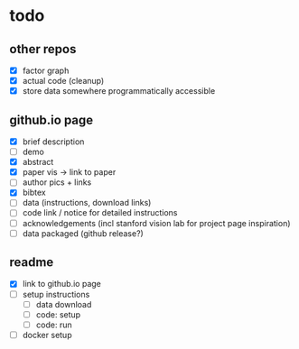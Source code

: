 # todo

## other repos
- [x] factor graph
- [x] actual code (cleanup)
- [x] store data somewhere programmatically accessible

## github.io page
- [x] brief description
- [ ] demo
- [x] abstract
- [x] paper vis -> link to paper
- [ ] author pics + links
- [x] bibtex
- [ ] data (instructions, download links)
- [ ] code link / notice for detailed instructions
- [ ] acknowledgements (incl stanford vision lab for project page inspiration)
- [ ] data packaged (github release?)

## readme
- [x] link to github.io page
- [ ] setup instructions
    - [ ] data download
    - [ ] code: setup
    - [ ] code: run
- [ ] docker setup